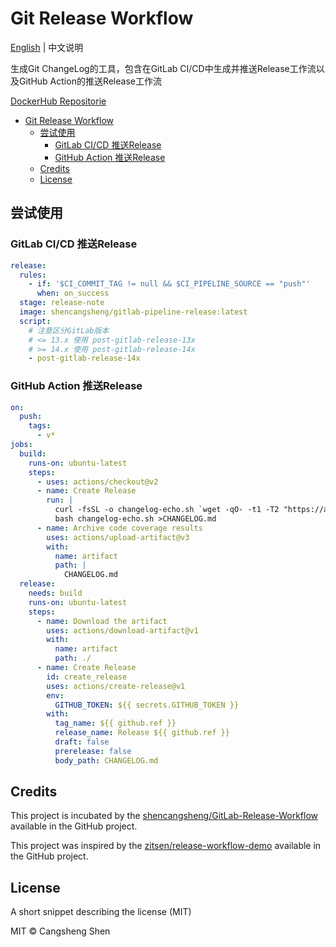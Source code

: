 # Git Release Workflow

[English](https://github.com/shencangsheng/Git-Release-Workflow) | 中文说明

生成Git ChangeLog的工具，包含在GitLab CI/CD中生成并推送Release工作流以及GitHub Action的推送Release工作流

[DockerHub Repositorie](https://hub.docker.com/r/shencangsheng/gitlab-pipeline-release)

- [Git Release Workflow](#git-release-workflow)
  - [尝试使用](#尝试使用)
    - [GitLab CI/CD 推送Release](#gitlab-cicd-推送release)
    - [GitHub Action 推送Release](#github-action-推送release)
  - [Credits](#credits)
  - [License](#license)

## 尝试使用
### GitLab CI/CD 推送Release
```yml
release:
  rules:
    - if: '$CI_COMMIT_TAG != null && $CI_PIPELINE_SOURCE == "push"'
      when: on_success
  stage: release-note
  image: shencangsheng/gitlab-pipeline-release:latest
  script:
    # 注意区分GitLab版本
    # <= 13.x 使用 post-gitlab-release-13x
    # >= 14.x 使用 post-gitlab-release-14x
    - post-gitlab-release-14x
```

### GitHub Action 推送Release
```yml
on:
  push:
    tags:
      - v*
jobs:
  build:
    runs-on: ubuntu-latest
    steps:
      - uses: actions/checkout@v2
      - name: Create Release
        run: |
          curl -fsSL -o changelog-echo.sh `wget -qO- -t1 -T2 "https://api.github.com/repos/shencangsheng/Git-Release-Workflow/releases/latest" | grep "browser_download_url" | grep 'changelog-echo.sh"' | head -n 1 | awk -F ': "' '{print $2}' | sed 's/\"//g;s/,//g;s/ //g'`
          bash changelog-echo.sh >CHANGELOG.md
      - name: Archive code coverage results
        uses: actions/upload-artifact@v3
        with:
          name: artifact
          path: |
            CHANGELOG.md
  release:
    needs: build
    runs-on: ubuntu-latest
    steps:
      - name: Download the artifact
        uses: actions/download-artifact@v1
        with:
          name: artifact
          path: ./
      - name: Create Release
        id: create_release
        uses: actions/create-release@v1
        env:
          GITHUB_TOKEN: ${{ secrets.GITHUB_TOKEN }}
        with:
          tag_name: ${{ github.ref }}
          release_name: Release ${{ github.ref }}
          draft: false
          prerelease: false
          body_path: CHANGELOG.md
```

## Credits
This project is incubated by the [shencangsheng/GitLab-Release-Workflow](https://github.com/shencangsheng/GitLab-Release-Workflow) available in the GitHub project.

This project was inspired by the [zitsen/release-workflow-demo](https://github.com/zitsen/release-workflow-demo) available in the GitHub project.

## License
A short snippet describing the license (MIT)

MIT © Cangsheng Shen